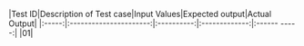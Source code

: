 |Test ID|Description of Test case|Input Values|Expected output|Actual Output|
|:-----:|:----------------------:|:----------:|:-------------:|:------ -----:|
|01|